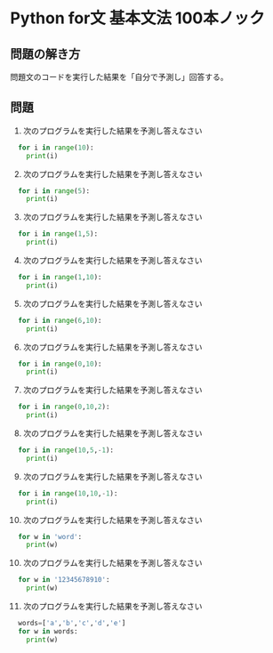 # Python for文 基本文法 100本ノック


## 問題の解き方
  問題文のコードを実行した結果を「自分で予測し」回答する。

## 問題
1. 次のプログラムを実行した結果を予測し答えなさい
  ```python
    for i in range(10):
      print(i)
  ```
2. 次のプログラムを実行した結果を予測し答えなさい
  ```python
    for i in range(5):
      print(i)
  ```
3. 次のプログラムを実行した結果を予測し答えなさい
  ```python
    for i in range(1,5):
      print(i)
  ```

4. 次のプログラムを実行した結果を予測し答えなさい
  ```python
    for i in range(1,10):
      print(i)
  ```

5. 次のプログラムを実行した結果を予測し答えなさい
  ```python
    for i in range(6,10):
      print(i)
  ```

6. 次のプログラムを実行した結果を予測し答えなさい
  ```python
    for i in range(0,10):
      print(i)
  ```

7. 次のプログラムを実行した結果を予測し答えなさい
  ```python
    for i in range(0,10,2):
      print(i)
  ```

8. 次のプログラムを実行した結果を予測し答えなさい
  ```python
    for i in range(10,5,-1):
      print(i)
  ```

9. 次のプログラムを実行した結果を予測し答えなさい
  ```python
    for i in range(10,10,-1):
      print(i)
  ```
10. 次のプログラムを実行した結果を予測し答えなさい
  ```python
    for w in 'word':
      print(w)
  ```
10. 次のプログラムを実行した結果を予測し答えなさい
  ```python
    for w in '12345678910':
      print(w)
  ```

11. 次のプログラムを実行した結果を予測し答えなさい
  ```python
    words=['a','b','c','d','e']
    for w in words:
      print(w)
  ```
